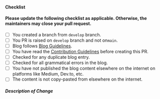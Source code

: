 <!--
Thank you for your pull request. Please review the below requirements.
-->

#### Checklist

<!-- Remove items that do not apply. For completed items, change [ ] to [x]. -->

#### Please update the following checklist as applicable. Otherwise, the maintainers may close your pull request.

- [ ] You created a branch from `develop` branch.
- [ ] You PR is raised on `develop` branch and not on`main`.
- [ ] Blog follows [Blog Guidelines](https://github.com/LoginRadius/engineering-portal/blob/main/GUIDELINES.md).
- [ ] You have read the [Contribution Guidelines](https://github.com/LoginRadius/engineering-portal/blob/main/CONTRIBUTING.md) before creating this PR.
- [ ] Checked for any duplicate blog entry.
- [ ] Checked for all grammatical errors in the blog.
- [ ] You have not published the blog content elsewhere on the internet on platforms like Medium, Dev.to, etc.
- [ ] The content is not copy-pasted from elsewhere on the internet.

##### Description of Change

<!-- In case of a bug please provide a short description of what is changed and add link of the relevant issue after this comment-->